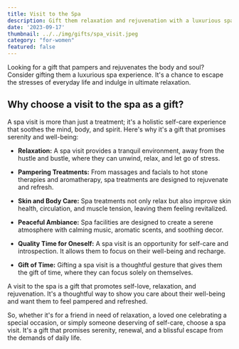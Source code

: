 ```yaml
---
title: Visit to the Spa
description: Gift them relaxation and rejuvenation with a luxurious spa experience.
date: '2023-09-17'
thumbnail: ../../img/gifts/spa_visit.jpeg
category: "for-women"
featured: false
---
```

Looking for a gift that pampers and rejuvenates the body and soul? Consider gifting them a luxurious spa experience. It's a chance to escape the stresses of everyday life and indulge in ultimate relaxation.

## Why choose a visit to the spa as a gift?

A spa visit is more than just a treatment; it's a holistic self-care experience that soothes the mind, body, and spirit. Here's why it's a gift that promises serenity and well-being:

- **Relaxation:** A spa visit provides a tranquil environment, away from the hustle and bustle, where they can unwind, relax, and let go of stress.

- **Pampering Treatments:** From massages and facials to hot stone therapies and aromatherapy, spa treatments are designed to rejuvenate and refresh.

- **Skin and Body Care:** Spa treatments not only relax but also improve skin health, circulation, and muscle tension, leaving them feeling revitalized.

- **Peaceful Ambiance:** Spa facilities are designed to create a serene atmosphere with calming music, aromatic scents, and soothing decor.

- **Quality Time for Oneself:** A spa visit is an opportunity for self-care and introspection. It allows them to focus on their well-being and recharge.

- **Gift of Time:** Gifting a spa visit is a thoughtful gesture that gives them the gift of time, where they can focus solely on themselves.

A visit to the spa is a gift that promotes self-love, relaxation, and rejuvenation. It's a thoughtful way to show you care about their well-being and want them to feel pampered and refreshed.

So, whether it's for a friend in need of relaxation, a loved one celebrating a special occasion, or simply someone deserving of self-care, choose a spa visit. It's a gift that promises serenity, renewal, and a blissful escape from the demands of daily life.
